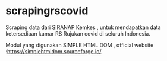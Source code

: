 # scrapingrscovid
Scraping data dari SIRANAP Kemkes , untuk mendapatkan data ketersediaan kamar RS Rujukan covid di seluruh Indonesia.

Modul yang digunakan SIMPLE HTML DOM , official website :https://simplehtmldom.sourceforge.io/
